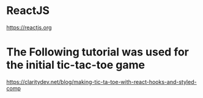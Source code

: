 # ReactJS
https://reactjs.org

# The Following tutorial was used for the initial tic-tac-toe game
https://claritydev.net/blog/making-tic-ta-toe-with-react-hooks-and-styled-comp
